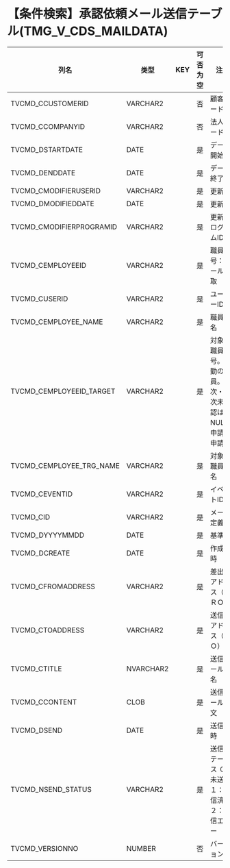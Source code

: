 # 【条件検索】承認依頼メール送信テーブル(TMG_V_CDS_MAILDATA)
| 列名   | 类型   | KEY  | 可否为空 | 注释   |
| ---- | ---- | ---- | ---- | ---- |
|TVCMD_CCUSTOMERID|VARCHAR2||否|顧客コード|
|TVCMD_CCOMPANYID|VARCHAR2||否|法人コード|
|TVCMD_DSTARTDATE|DATE||是|データ開始日|
|TVCMD_DENDDATE|DATE||是|データ終了日|
|TVCMD_CMODIFIERUSERID|VARCHAR2||是|更新者|
|TVCMD_DMODIFIEDDATE|DATE||是|更新日|
|TVCMD_CMODIFIERPROGRAMID|VARCHAR2||是|更新プログラムID|
|TVCMD_CEMPLOYEEID|VARCHAR2||是|職員番号：メール受取|
|TVCMD_CUSERID|VARCHAR2||是|ユーザーID|
|TVCMD_CEMPLOYEE_NAME|VARCHAR2||是|職員氏名|
|TVCMD_CEMPLOYEEID_TARGET|VARCHAR2||是|対象の職員番号。超勤の職員。日次・月次未承認はNULL、申請は申請者|
|TVCMD_CEMPLOYEE_TRG_NAME|VARCHAR2||是|対象の職員氏名|
|TVCMD_CEVENTID|VARCHAR2||是|イベントID|
|TVCMD_CID|VARCHAR2||是|メール定義ID|
|TVCMD_DYYYYMMDD|DATE||是|基準日|
|TVCMD_DCREATE|DATE||是|作成日時|
|TVCMD_CFROMADDRESS|VARCHAR2||是|差出人アドレス（ＦＲＯＭ）|
|TVCMD_CTOADDRESS|VARCHAR2||是|送信先アドレス（ＴＯ）|
|TVCMD_CTITLE|NVARCHAR2||是|送信メール件名|
|TVCMD_CCONTENT|CLOB||是|送信メール本文|
|TVCMD_DSEND|DATE||是|送信日時|
|TVCMD_NSEND_STATUS|VARCHAR2||是|送信ステータス ０：未送信　１：送信済　２：送信エラー|
|TVCMD_VERSIONNO|NUMBER||否|バージョンNo|
